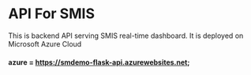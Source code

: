 # API For SMIS

This is backend API serving SMIS real-time dashboard. It is deployed on Microsoft Azure Cloud

#### azure = https://smdemo-flask-api.azurewebsites.net;